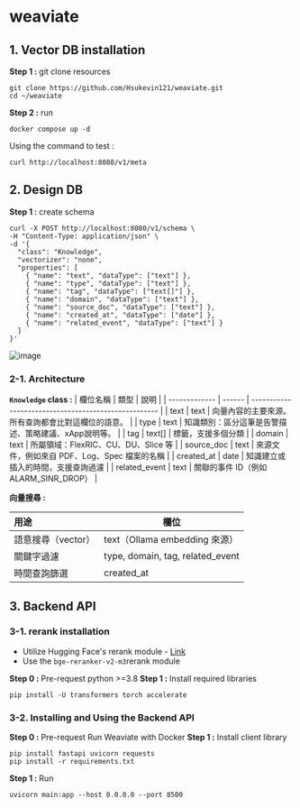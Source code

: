 # weaviate
## 1. Vector DB installation
**Step 1 :** git clone resources
```=
git clone https://github.com/Hsukevin121/weaviate.git
cd ~/weaviate
```
**Step 2 :** run 
```=
docker compose up -d
```
Using the command to test : 
```=
curl http://localhost:8080/v1/meta
```
## 2. Design DB
**Step 1 :** create schema
```=
curl -X POST http://localhost:8080/v1/schema \
-H "Content-Type: application/json" \
-d '{
  "class": "Knowledge",
  "vectorizer": "none",
  "properties": [
    { "name": "text", "dataType": ["text"] },
    { "name": "type", "dataType": ["text"] },
    { "name": "tag", "dataType": ["text[]"] },
    { "name": "domain", "dataType": ["text"] },
    { "name": "source_doc", "dataType": ["text"] },
    { "name": "created_at", "dataType": ["date"] },
    { "name": "related_event", "dataType": ["text"] }
  ]
}'
```
![image](https://github.com/user-attachments/assets/e663ab30-b959-475b-9211-f0e199a94bee)

### 2-1. Architecture
**`Knowledge` class :** 
| 欄位名稱      | 類型   | 說明                                                 |
| ------------- | ------ | ---------------------------------------------------- |
| text          | text   | 向量內容的主要來源。所有查詢都會比對這欄位的語意。   |
| type          | text   | 知識類別：區分這筆是告警描述、策略建議、xApp說明等。 |
| tag           | text[] | 標籤，支援多個分類                                   |
| domain        | text   | 所屬領域：FlexRIC、CU、DU、Slice 等                  |
| source_doc    | text   | 來源文件，例如來自 PDF、Log、Spec 檔案的名稱         |
| created_at    | date   | 知識建立或插入的時間，支援查詢過濾                   |
| related_event | text   | 關聯的事件 ID（例如 ALARM_SINR_DROP）                |

**向量搜尋 :** 


| 用途               | 欄位                             |
|:------------------ | -------------------------------- |
| 語意搜尋（vector） | text（Ollama embedding 來源）    |
| 關鍵字過濾         | type, domain, tag, related_event |
| 時間查詢篩選       | created_at                       |

## 3. Backend API
### 3-1. rerank installation
- Utilize Hugging Face's rerank module - [Link](https://huggingface.co/BAAI/bge-reranker-v2-m3)
- Use the `bge-reranker-v2-m3`rerank module

**Step 0 :** Pre-request
python >=3.8
**Step 1 :** Install required libraries
```=
pip install -U transformers torch accelerate
```

### 3-2.  Installing and Using the Backend API
**Step 0 :** Pre-request
Run Weaviate with Docker
**Step 1 :** Install client library
```=
pip install fastapi uvicorn requests
pip install -r requirements.txt
```
**Step 1 :** Run
```=
uvicorn main:app --host 0.0.0.0 --port 8500
```










